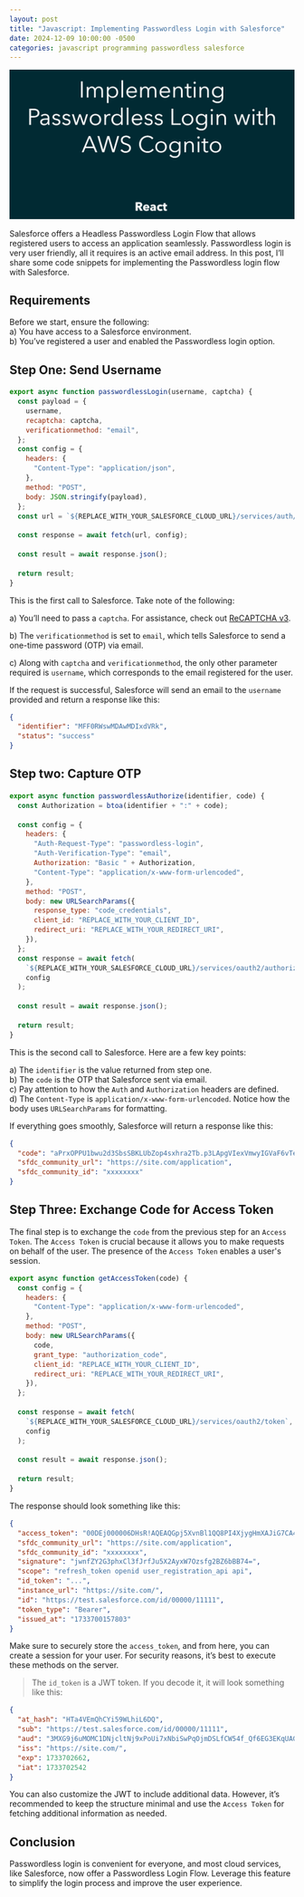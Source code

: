```yaml
---
layout: post
title: "Javascript: Implementing Passwordless Login with Salesforce"
date: 2024-12-09 10:00:00 -0500
categories: javascript programming passwordless salesforce
---
```


![React: Implementing Passwordless Login with AWS Cognito](/assets/react-aws-cognito-passwordless-login/banner.png)

Salesforce offers a Headless Passwordless Login Flow that allows registered users to access an application seamlessly. Passwordless login is very user friendly, all it requires is an active email address. In this post, I’ll share some code snippets for implementing the Passwordless login flow with Salesforce.

## Requirements

Before we start, ensure the following:  
a) You have access to a Salesforce environment.  
b) You’ve registered a user and enabled the Passwordless login option.

## Step One: Send Username

```javascript
export async function passwordlessLogin(username, captcha) {
  const payload = {
    username,
    recaptcha: captcha,
    verificationmethod: "email",
  };
  const config = {
    headers: {
      "Content-Type": "application/json",
    },
    method: "POST",
    body: JSON.stringify(payload),
  };
  const url = `${REPLACE_WITH_YOUR_SALESFORCE_CLOUD_URL}/services/auth/headless/init/passwordless/login`;

  const response = await fetch(url, config);

  const result = await response.json();

  return result;
}
```

This is the first call to Salesforce. Take note of the following:

a) You’ll need to pass a `captcha`. For assistance, check out [ReCAPTCHA v3](https://www.garciadiazjaime.com/posts/react-recaptcha-v3-nextjs).

b) The `verificationmethod` is set to `email`, which tells Salesforce to send a one-time password (OTP) via email.

c) Along with `captcha` and `verificationmethod`, the only other parameter required is `username`, which corresponds to the email registered for the user.

If the request is successful, Salesforce will send an email to the `username` provided and return a response like this:

```json
{
  "identifier": "MFF0RWswMDAwMDIxdVRk",
  "status": "success"
}
```

## Step two: Capture OTP

```javascript
export async function passwordlessAuthorize(identifier, code) {
  const Authorization = btoa(identifier + ":" + code);

  const config = {
    headers: {
      "Auth-Request-Type": "passwordless-login",
      "Auth-Verification-Type": "email",
      Authorization: "Basic " + Authorization,
      "Content-Type": "application/x-www-form-urlencoded",
    },
    method: "POST",
    body: new URLSearchParams({
      response_type: "code_credentials",
      client_id: "REPLACE_WITH_YOUR_CLIENT_ID",
      redirect_uri: "REPLACE_WITH_YOUR_REDIRECT_URI",
    }),
  };
  const response = await fetch(
    `${REPLACE_WITH_YOUR_SALESFORCE_CLOUD_URL}/services/oauth2/authorize`,
    config
  );

  const result = await response.json();

  return result;
}
```

This is the second call to Salesforce. Here are a few key points:

a) The `identifier` is the value returned from step one.  
b) The `code` is the OTP that Salesforce sent via email.  
c) Pay attention to how the `Auth` and `Authorization` headers are defined.  
d) The `Content-Type` is `application/x-www-form-urlencoded`. Notice how the body uses `URLSearchParams` for formatting.

If everything goes smoothly, Salesforce will return a response like this:

```json
{
  "code": "aPrxOPPU1bwu2d3SbsSBKLUbZop4sxhra2Tb.p3LApgVIexVmwyIGVaF6vTebI7ottVto18uuQ==",
  "sfdc_community_url": "https://site.com/application",
  "sfdc_community_id": "xxxxxxxx"
}
```

## Step Three: Exchange Code for Access Token

The final step is to exchange the `code` from the previous step for an `Access Token`. The `Access Token` is crucial because it allows you to make requests on behalf of the user. The presence of the `Access Token` enables a user's session.

```javascript
export async function getAccessToken(code) {
  const config = {
    headers: {
      "Content-Type": "application/x-www-form-urlencoded",
    },
    method: "POST",
    body: new URLSearchParams({
      code,
      grant_type: "authorization_code",
      client_id: "REPLACE_WITH_YOUR_CLIENT_ID",
      redirect_uri: "REPLACE_WITH_YOUR_REDIRECT_URI",
    }),
  };

  const response = await fetch(
    `${REPLACE_WITH_YOUR_SALESFORCE_CLOUD_URL}/services/oauth2/token`,
    config
  );

  const result = await response.json();

  return result;
}
```

The response should look something like this:

```json
{
  "access_token": "00DEj000006DHsR!AQEAQGpj5XvnBl1QQ8PI4XjygHmXAJiG7CA4Ci0mIxZcg7hO_YYZanyXPX9uelAez2905VFnE6VzhmavmnDoBOks.wzhlZHc",
  "sfdc_community_url": "https://site.com/application",
  "sfdc_community_id": "xxxxxxxx",
  "signature": "jwnfZY2G3phxCl3fJrfJu5X2AyxW7Ozsfg2BZ6bBB74=",
  "scope": "refresh_token openid user_registration_api api",
  "id_token": "...",
  "instance_url": "https://site.com/",
  "id": "https://test.salesforce.com/id/00000/11111",
  "token_type": "Bearer",
  "issued_at": "1733700157803"
}
```

Make sure to securely store the `access_token`, and from here, you can create a session for your user. For security reasons, it’s best to execute these methods on the server.

> The `id_token` is a JWT token. If you decode it, it will look something like this:

```json
{
  "at_hash": "HTa4VEmQhCYi59WLhiL6DQ",
  "sub": "https://test.salesforce.com/id/00000/11111",
  "aud": "3MXG9j6uMOMC1DNjcltNj9xPoUi7xNbiSwPqOjmDSLfCW54f_Qf6EG3EKqUAGT6xyGPc7jqAMi4ZRw8WTIf9B",
  "iss": "https://site.com/",
  "exp": 1733702662,
  "iat": 1733702542
}
```

You can also customize the JWT to include additional data. However, it’s recommended to keep the structure minimal and use the `Access Token` for fetching additional information as needed.

## Conclusion

Passwordless login is convenient for everyone, and most cloud services, like Salesforce, now offer a Passwordless Login Flow. Leverage this feature to simplify the login process and improve the user experience.
